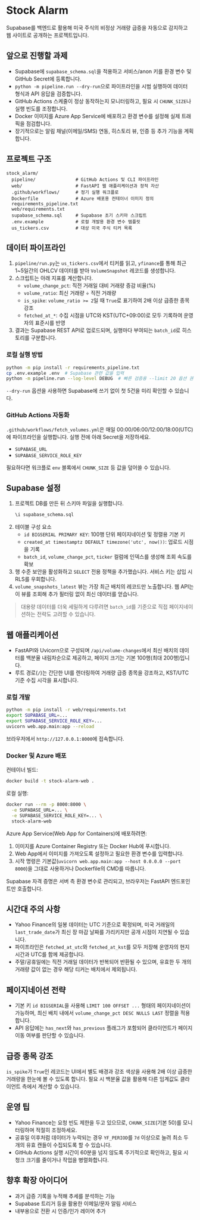 # Stock Alarm

Supabase를 백엔드로 활용해 미국 주식의 비정상 거래량 급증을 자동으로 감지하고 웹 사이트로 공개하는 프로젝트입니다.

## 앞으로 진행할 과제
- Supabase에 `supabase_schema.sql`을 적용하고 서비스/anon 키를 환경 변수 및 GitHub Secret에 등록합니다.
- `python -m pipeline.run --dry-run`으로 파이프라인을 시범 실행하여 데이터 형식과 API 응답을 검증합니다.
- GitHub Actions 스케줄이 정상 동작하는지 모니터링하고, 필요 시 `CHUNK_SIZE`나 실행 빈도를 조정합니다.
- Docker 이미지를 Azure App Service에 배포하고 환경 변수를 설정해 실제 트래픽을 점검합니다.
- 장기적으로는 알림 채널(이메일/SMS) 연동, 히스토리 뷰, 인증 등 추가 기능을 계획합니다.

## 프로젝트 구조

```
stock_alarm/
  pipeline/               # GitHub Actions 및 CLI 파이프라인
  web/                    # FastAPI 웹 애플리케이션과 정적 자산
  .github/workflows/      # 정기 실행 워크플로
  Dockerfile              # Azure 배포용 컨테이너 이미지 정의
  requirements_pipeline.txt
  web/requirements.txt
  supabase_schema.sql     # Supabase 초기 스키마 스크립트
  .env.example            # 로컬 개발용 환경 변수 템플릿
  us_tickers.csv          # 대상 미국 주식 티커 목록
```

## 데이터 파이프라인

1. `pipeline/run.py`는 `us_tickers.csv`에서 티커를 읽고, `yfinance`를 통해 최근 1~5일간의 OHLCV 데이터를 받아 `VolumeSnapshot` 레코드를 생성합니다.
2. 스크립트는 아래 지표를 계산합니다.
   - `volume_change_pct`: 직전 거래일 대비 거래량 증감 비율(%)
   - `volume_ratio`: 최신 거래량 ÷ 직전 거래량
   - `is_spike`: `volume_ratio >= 2`일 때 `True`로 표기하여 2배 이상 급증한 종목 강조
   - `fetched_at_*`: 수집 시점을 UTC와 KST(UTC+09:00)로 모두 기록하여 운영자의 표준시를 반영
3. 결과는 Supabase REST API로 업로드되며, 실행마다 부여되는 `batch_id`로 히스토리를 구분합니다.

### 로컬 실행 방법

```bash
python -m pip install -r requirements_pipeline.txt
cp .env.example .env  # Supabase 관련 값을 입력
python -m pipeline.run --log-level DEBUG  # 빠른 검증용 --limit 20 옵션 권장
```

`--dry-run` 옵션을 사용하면 Supabase에 쓰기 없이 첫 5건을 미리 확인할 수 있습니다.

### GitHub Actions 자동화

`.github/workflows/fetch_volumes.yml`은 매일 00:00/06:00/12:00/18:00(UTC)에 파이프라인을 실행합니다. 실행 전에 아래 Secret을 저장하세요.

- `SUPABASE_URL`
- `SUPABASE_SERVICE_ROLE_KEY`

필요하다면 워크플로 `env` 블록에서 `CHUNK_SIZE` 등 값을 덮어쓸 수 있습니다.

## Supabase 설정

1. 프로젝트 DB를 만든 뒤 스키마 파일을 실행합니다.
   ```sql
   \i supabase_schema.sql
   ```
2. 테이블 구성 요소
   - `id BIGSERIAL PRIMARY KEY`: 100행 단위 페이지네이션 및 정렬용 기본 키
   - `created_at timestamptz DEFAULT timezone('utc', now())`: 업로드 시점을 기록
   - `batch_id`, `volume_change_pct`, `ticker` 컬럼에 인덱스를 생성해 조회 속도를 확보
3. 행 수준 보안을 활성화하고 `SELECT` 전용 정책을 추가했습니다. 서비스 키는 삽입 시 RLS를 우회합니다.
4. `volume_snapshots_latest` 뷰는 가장 최근 배치의 레코드만 노출합니다. 웹 API는 이 뷰를 조회해 추가 필터링 없이 최신 데이터를 얻습니다.

> 대용량 데이터를 더욱 세밀하게 다루려면 `batch_id`를 기준으로 직접 페이지네이션하는 전략도 고려할 수 있습니다.

## 웹 애플리케이션

- FastAPI와 Uvicorn으로 구성되며 `/api/volume-changes`에서 최신 배치의 데이터를 백분율 내림차순으로 제공하고, 페이지 크기는 기본 100행(최대 200행)입니다.
- 루트 경로(`/`)는 간단한 UI를 렌더링하여 거래량 급증 종목을 강조하고, KST/UTC 기준 수집 시각을 표시합니다.

### 로컬 개발

```bash
python -m pip install -r web/requirements.txt
export SUPABASE_URL=...
export SUPABASE_SERVICE_ROLE_KEY=...
uvicorn web.app.main:app --reload
```

브라우저에서 `http://127.0.0.1:8000`에 접속합니다.

### Docker 및 Azure 배포

컨테이너 빌드:

```bash
docker build -t stock-alarm-web .
```

로컬 실행:

```bash
docker run --rm -p 8000:8000 \
  -e SUPABASE_URL=... \
  -e SUPABASE_SERVICE_ROLE_KEY=... \
  stock-alarm-web
```

Azure App Service(Web App for Containers)에 배포하려면:

1. 이미지를 Azure Container Registry 또는 Docker Hub에 푸시합니다.
2. Web App에서 이미지를 가져오도록 설정하고 필요한 환경 변수를 입력합니다.
3. 시작 명령은 기본값(`uvicorn web.app.main:app --host 0.0.0.0 --port 8000`)을 그대로 사용하거나 Dockerfile의 CMD를 따릅니다.

Supabase 자격 증명은 서버 측 환경 변수로 관리되고, 브라우저는 FastAPI 엔드포인트만 호출합니다.

## 시간대 주의 사항

- Yahoo Finance의 일봉 데이터는 UTC 기준으로 확정되며, 미국 거래일의 `last_trade_date`가 최신 장 마감 날짜를 가리키지만 공개 시점이 지연될 수 있습니다.
- 파이프라인은 `fetched_at_utc`와 `fetched_at_kst`를 모두 저장해 운영자의 현지 시간과 UTC를 함께 제공합니다.
- 주말/공휴일에는 직전 거래일 데이터가 반복되어 반환될 수 있으며, 유효한 두 개의 거래량 값이 없는 경우 해당 티커는 배치에서 제외됩니다.

## 페이지네이션 전략

- 기본 키 `id BIGSERIAL`을 사용해 `LIMIT 100 OFFSET ...` 형태의 페이지네이션이 가능하며, 최신 배치 내에서 `volume_change_pct DESC NULLS LAST` 정렬을 적용합니다.
- API 응답에는 `has_next`와 `has_previous` 플래그가 포함되어 클라이언트가 페이지 이동 여부를 판단할 수 있습니다.

## 급증 종목 강조

`is_spike`가 `True`인 레코드는 UI에서 별도 배경과 강조 색상을 사용해 2배 이상 급증한 거래량을 한눈에 볼 수 있도록 합니다. 필요 시 백분율 값을 활용해 다른 임계값도 클라이언트 측에서 계산할 수 있습니다.

## 운영 팁

- Yahoo Finance는 요청 빈도 제한을 두고 있으므로, `CHUNK_SIZE`(기본 50)를 모니터링하며 적절히 조정하세요.
- 공휴일 이후처럼 데이터가 누락되는 경우 `YF_PERIOD`를 `7d` 이상으로 늘려 최소 두 개의 유효 캔들이 수집되도록 할 수 있습니다.
- GitHub Actions 실행 시간이 60분을 넘지 않도록 주기적으로 확인하고, 필요 시 청크 크기를 줄이거나 작업을 병렬화합니다.

## 향후 확장 아이디어

- 과거 급증 기록을 누적해 추세를 분석하는 기능
- Supabase 트리거 등을 활용한 이메일/문자 알림 서비스
- 내부용으로 전환 시 인증/인가 레이어 추가
